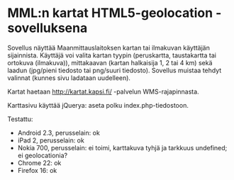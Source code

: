 
MML:n kartat HTML5-geolocation -sovelluksena
============================================

Sovellus näyttää Maanmittauslaitoksen kartan tai ilmakuvan käyttäjän sijainnista. Käyttäjä voi valita kartan tyypin (peruskartta, taustakartta tai ortokuva (ilmakuva)), mittakaavan (kartan halkaisija 1, 2 tai 4 km) sekä laadun (jpg/pieni tiedosto tai png/suuri tiedosto). Sovellus muistaa tehdyt valinnat (kunnes sivu ladataan uudelleen).

Kartat haetaan http://kartat.kapsi.fi/ -palvelun WMS-rajapinnasta.

Karttasivu käyttää jQuerya: aseta polku index.php-tiedostoon.

Testattu:
- Android 2.3, perusselain: ok
- iPad 2, perusselain: ok
- Nokia 700, perusselain: ei toimi, karttakuva tyhjä ja tarkkuus undefined; ei geolocationia?
- Chrome 22: ok
- Firefox 16: ok

